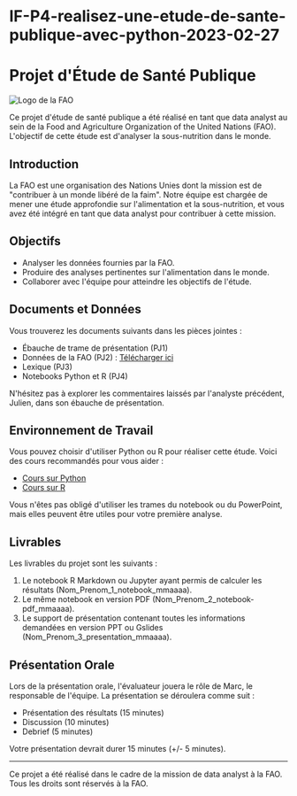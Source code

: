 # IF-P4-realisez-une-etude-de-sante-publique-avec-python-2023-02-27
# Projet d'Étude de Santé Publique

![Logo de la FAO](lien_vers_l_image_du_logo.png)

Ce projet d'étude de santé publique a été réalisé en tant que data analyst au sein de la Food and Agriculture Organization of the United Nations (FAO). L'objectif de cette étude est d'analyser la sous-nutrition dans le monde.

## Introduction

La FAO est une organisation des Nations Unies dont la mission est de "contribuer à un monde libéré de la faim". Notre équipe est chargée de mener une étude approfondie sur l'alimentation et la sous-nutrition, et vous avez été intégré en tant que data analyst pour contribuer à cette mission.

## Objectifs

- Analyser les données fournies par la FAO.
- Produire des analyses pertinentes sur l'alimentation dans le monde.
- Collaborer avec l'équipe pour atteindre les objectifs de l'étude.

## Documents et Données

Vous trouverez les documents suivants dans les pièces jointes :
- Ébauche de trame de présentation (PJ1)
- Données de la FAO (PJ2) : [Télécharger ici](lien_vers_les_donnees.zip)
- Lexique (PJ3)
- Notebooks Python et R (PJ4)

N'hésitez pas à explorer les commentaires laissés par l'analyste précédent, Julien, dans son ébauche de présentation.

## Environnement de Travail

Vous pouvez choisir d'utiliser Python ou R pour réaliser cette étude. Voici des cours recommandés pour vous aider :
- [Cours sur Python](lien_vers_le_cours_python)
- [Cours sur R](lien_vers_le_cours_r)

Vous n'êtes pas obligé d'utiliser les trames du notebook ou du PowerPoint, mais elles peuvent être utiles pour votre première analyse.

## Livrables

Les livrables du projet sont les suivants :
1. Le notebook R Markdown ou Jupyter ayant permis de calculer les résultats (Nom_Prenom_1_notebook_mmaaaa).
2. Le même notebook en version PDF (Nom_Prenom_2_notebook-pdf_mmaaaa).
3. Le support de présentation contenant toutes les informations demandées en version PPT ou Gslides (Nom_Prenom_3_presentation_mmaaaa).

## Présentation Orale

Lors de la présentation orale, l'évaluateur jouera le rôle de Marc, le responsable de l'équipe. La présentation se déroulera comme suit :
- Présentation des résultats (15 minutes)
- Discussion (10 minutes)
- Debrief (5 minutes)

Votre présentation devrait durer 15 minutes (+/- 5 minutes).

---

Ce projet a été réalisé dans le cadre de la mission de data analyst à la FAO. Tous les droits sont réservés à la FAO.
